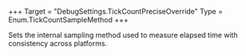 +++
Target = "DebugSettings.TickCountPreciseOverride"
Type = Enum.TickCountSampleMethod
+++

Sets the internal sampling method used to measure elapsed time with consistency across platforms.